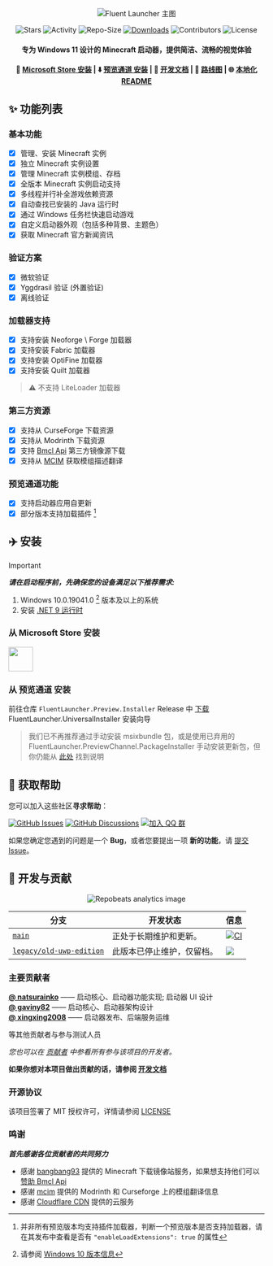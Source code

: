 <div align="center">

![Fluent Launcher 主图](docs/images/Hero_Image.png)

![Stars](https://img.shields.io/github/stars/Xcube-Studio/Natsurainko.FluentLauncher)
![Activity](https://img.shields.io/github/commit-activity/y/Xcube-Studio/Natsurainko.FluentLauncher)
![Repo-Size](https://img.shields.io/github/repo-size/Xcube-Studio/Natsurainko.FluentLauncher)
[![Downloads](https://img.shields.io/github/downloads/Xcube-Studio/Natsurainko.FluentLauncher/total?style=social&logo=github)](https://github.com/Xcube-Studio/Natsurainko.FluentLauncher/releases/latest)
![Contributors](https://img.shields.io/github/contributors/Xcube-Studio/Natsurainko.FluentLauncher)
![License](https://img.shields.io/badge/license-MIT-yellow)

#### 专为 Windows 11 设计的 Minecraft 启动器，提供简洁、流畅的视觉体验
#### 🏪 [Microsoft Store 安装](https://apps.microsoft.com/detail/Natsurianko.FluentLauncher/9p4nqqxq942p) | ⬇️ [预览通道 安装](https://github.com/Xcube-Studio/FluentLauncher.Preview.Installer) | 🔧 [开发文档](https://github.com/Xcube-Studio/Natsurainko.FluentLauncher/wiki/%23-%E5%BC%80%E5%8F%91) | 🚧 [路线图](https://github.com/Xcube-Studio/Natsurainko.FluentLauncher/wiki/%E5%BC%80%E5%8F%91%EF%BC%9A%E8%B7%AF%E7%BA%BF%E5%9B%BE) | 🌐 [本地化 README](README/README_index.md)

</div>

## ✨ 功能列表

### 基本功能
+ [x] 管理、安装 Minecraft 实例
+ [x] 独立 Minecraft 实例设置
+ [x] 管理 Minecraft 实例模组、存档
+ [x] 全版本 Minecraft 实例启动支持 
+ [x] 多线程并行补全游戏依赖资源
+ [x] 自动查找已安装的 Java 运行时
+ [x] 通过 Windows 任务栏快速启动游戏
+ [x] 自定义启动器外观（包括多种背景、主题色）
+ [x] 获取 Minecraft 官方新闻资讯

### 验证方案
+ [x] 微软验证
+ [x] Yggdrasil 验证 (外置验证)
+ [x] 离线验证

### 加载器支持
+ [x] 支持安装 Neoforge \ Forge 加载器
+ [x] 支持安装 Fabric 加载器
+ [x] 支持安装 OptiFine 加载器
+ [x] 支持安装 Quilt 加载器
> ⚠️ 不支持 LiteLoader 加载器

### 第三方资源
+ [x] 支持从 CurseForge 下载资源
+ [x] 支持从 Modrinth 下载资源
+ [x] 支持 [Bmcl Api](https://bmclapidoc.bangbang93.com/) 第三方镜像源下载
+ [x] 支持从 [MCIM](https://github.com/mcmod-info-mirror/mcim-api) 获取模组描述翻译

### 预览通道功能
+ [x] 支持启动器应用自更新
+ [x] 部分版本支持加载插件 [^1]

## ✈️ 安装

> [!IMPORTANT] 
> _**请在启动程序前，先确保您的设备满足以下推荐需求:**_  
> 
> 1. Windows 10.0.19041.0 [^2] 版本及以上的系统  
> 2. 安装 [.NET 9 运行时](https://dotnet.microsoft.com/zh-cn/download/dotnet/9.0)

### 从 Microsoft Store 安装
<a href="https://apps.microsoft.com/detail/Natsurianko.FluentLauncher/9p4nqqxq942p"><img src="https://get.microsoft.com/images/en-us%20dark.svg" height="48"/> </a>

### 从 预览通道 安装
前往仓库 `FluentLauncher.Preview.Installer`  Release 中 [下载](https://github.com/Xcube-Studio/FluentLauncher.Preview.Installer) FluentLauncher.UniversalInstaller 安装向导

> 我们已不再推荐通过手动安装 msixbundle 包，或是使用已弃用的 FluentLauncher.PreviewChannel.PackageInstaller 手动安装更新包，但你仍能从 [此处](https://github.com/Xcube-Studio/Natsurainko.FluentLauncher/wiki/%E5%85%B3%E4%BA%8E%EF%BC%9A%E6%89%8B%E5%8A%A8%E5%AE%89%E8%A3%85%E9%A2%84%E8%A7%88%E7%89%88%E5%90%AF%E5%8A%A8%E5%99%A8%E5%8C%85) 找到说明

## 💬 获取帮助

您可以加入这些社区**寻求帮助**：

[![GitHub Issues](https://img.shields.io/github/issues-search/Xcube-Studio/Natsurainko.FluentLauncher?query=is%3Aopen&logo=github&label=Issues&color=%233fb950)](https://github.com/Xcube-Studio/Natsurainko.FluentLauncher/issues)
[![GitHub Discussions](https://img.shields.io/github/discussions/Xcube-Studio/Natsurainko.FluentLauncher?&logo=Github&label=Discussions)](https://github.com/Xcube-Studio/Natsurainko.FluentLauncher/discussions)
[![加入 QQ 群](https://img.shields.io/badge/QQ_%E7%BE%A4-Xcube_Studio-%230066cc?logo=TencentQQ)](https://qm.qq.com/q/wAo0DKH4xa)

如果您确定您遇到的问题是一个 **Bug**，或者您要提出一项 **新的功能**，请 [提交 Issue](https://github.com/Xcube-Studio/Natsurainko.FluentLauncher/issues/new/choose)。

## 🔧 开发与贡献

<div align="center">

![Repobeats analytics image](https://repobeats.axiom.co/api/embed/0dcf1b6a60fa8c1c6cefe6042c482f59d2d60538.svg)

</div>

| 分支 | 开发状态 | 信息 |
| --- | --- | --- |
| [`main`](https://github.com/Xcube-Studio/Natsurainko.FluentLauncher) | 正处于长期维护和更新。 | [![CI](https://github.com/Xcube-Studio/Natsurainko.FluentLauncher/actions/workflows/ci.yml/badge.svg)](https://github.com/Xcube-Studio/Natsurainko.FluentLauncher/actions/workflows/ci.yml) |
| [`legacy/old-uwp-edition`](https://github.com/Xcube-Studio/Natsurainko.FluentLauncher/tree/legacy/old-uwp-edition) | 此版本已停止维护，仅留档。| ![](https://img.shields.io/badge/Legacy-Stopped-red) |

### 主要贡献者

**[@ natsurainko](https://github.com/natsurainko)** —— 启动核心、启动器功能实现; 启动器 UI 设计  
**[@ gaviny82](https://github.com/gaviny82)** —— 启动核心、启动器架构设计  
**[@ xingxing2008](https://github.com/xingxing2008)** —— 启动器发布、后端服务运维  

等其他贡献者与参与测试人员  

*您也可以在 [贡献者](https://github.com/Xcube-Studio/Natsurainko.FluentLauncher/contributors) 中参看所有参与该项目的开发者。*

**如果你想对本项目做出贡献的话，请参阅 [开发文档](https://github.com/Xcube-Studio/Natsurainko.FluentLauncher/wiki/%23-%E5%BC%80%E5%8F%91)**

### 开源协议

该项目签署了 MIT 授权许可，详情请参阅 [LICENSE](LICENSE)  

### 鸣谢

_**首先感谢各位贡献者的共同努力**_  

- 感谢 [bangbang93](https://github.com/bangbang93) 提供的 Minecraft 下载镜像站服务，如果想支持他们可以 [赞助 Bmcl Api](https://afdian.com/@bangbang93)  
- 感谢 [mcim](https://github.com/mcmod-info-mirror/mcim-api) 提供的 Modrinth 和 Curseforge 上的模组翻译信息  
- 感谢 [Cloudflare CDN](https://www.cloudflare.com) 提供的云服务


[^1]: 并非所有预览版本均支持插件加载器，判断一个预览版本是否支持加载器，请在其发布中查看是否有 `"enableLoadExtensions": true` 的属性
[^2]: 请参阅 [Windows 10 版本信息](https://learn.microsoft.com/zh-cn/windows/release-health/release-information)
